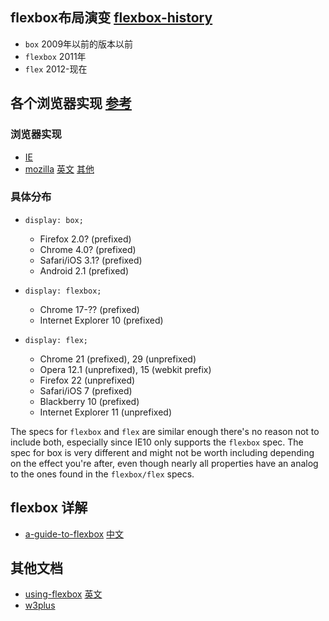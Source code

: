 ## flexbox布局演变 [flexbox-history](http://yuguo.us/weblog/flexbox-history/)
- `box` 2009年以前的版本以前
- `flexbox` 2011年
- `flex` 2012-现在

## 各个浏览器实现 [参考](http://stackoverflow.com/questions/15662578/flexible-box-model-display-flex-box-flexbox)
### 浏览器实现
- [IE](http://msdn.microsoft.com/en-us/library/ie/hh673531(v=vs.85).aspx)
- [mozilla](https://developer.mozilla.org/zh-CN/docs/CSS/Tutorials/Using_CSS_flexible_boxes) [英文](https://developer.mozilla.org/en-US/docs/Web/Guide/CSS/Flexible_boxes) [其他](https://developer.mozilla.org/zh-CN/docs/Using_flexbox)

### 具体分布
-  `display: box;`
	- Firefox 2.0? (prefixed)
	- Chrome 4.0? (prefixed)
	- Safari/iOS 3.1? (prefixed)
	- Android 2.1 (prefixed)

-  `display: flexbox;`
	- Chrome 17-?? (prefixed)
	- Internet Explorer 10 (prefixed)

-  `display: flex;`
	- Chrome 21 (prefixed), 29 (unprefixed)
	- Opera 12.1 (unprefixed), 15 (webkit prefix)
	- Firefox 22 (unprefixed)
	- Safari/iOS 7 (prefixed)
	- Blackberry 10 (prefixed)
	- Internet Explorer 11 (unprefixed)

The specs for `flexbox` and `flex` are similar enough there's no reason not to include both, especially since IE10 only supports the `flexbox` spec. The spec for box is very different and might not be worth including depending on the effect you're after, even though nearly all properties have an analog to the ones found in the `flexbox/flex` specs.




## flexbox 详解 
- [a-guide-to-flexbox](http://css-tricks.com/snippets/css/a-guide-to-flexbox/) [中文](http://www.w3cplus.com/css3/a-guide-to-flexbox.html)


## 其他文档
- [using-flexbox](http://css-tricks.com/using-flexbox/) [英文](http://www.w3cplus.com/css3/using-flexbox.html) 
- [w3plus](http://www.w3cplus.com/css3/ie10-flexbox-layout.html)